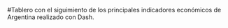 
#Tablero con el siguimiento de los principales indicadores económicos de Argentina realizado con Dash.
